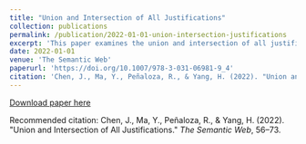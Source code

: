 ```yaml
---
title: "Union and Intersection of All Justifications"
collection: publications
permalink: /publication/2022-01-01-union-intersection-justifications
excerpt: 'This paper examines the union and intersection of all justifications in ontology systems.'
date: 2022-01-01
venue: 'The Semantic Web'
paperurl: 'https://doi.org/10.1007/978-3-031-06981-9_4'
citation: 'Chen, J., Ma, Y., Peñaloza, R., & Yang, H. (2022). "Union and Intersection of All Justifications." <i>The Semantic Web</i>, 56–73.'
---
```


[Download paper here](https://doi.org/10.1007/978-3-031-06981-9_4)

Recommended citation: Chen, J., Ma, Y., Peñaloza, R., & Yang, H. (2022). "Union and Intersection of All Justifications." *The Semantic Web*, 56–73.
